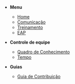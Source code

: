 - **Menu**

  - [Home](pages/home)
  - [Comunicação](pages/comunication)
  - [Treinamento](pages/trainning)
  - [EAP](pages/eap)

- **Controle de equipe**

  - [Quadro de Conhecimento](pages/team_control/knowledge_table)
  - [Tempo](pages/team_control/time)

- **Guias**

  - [Guia de Contribuição](pages/contributing/contributing.md)
